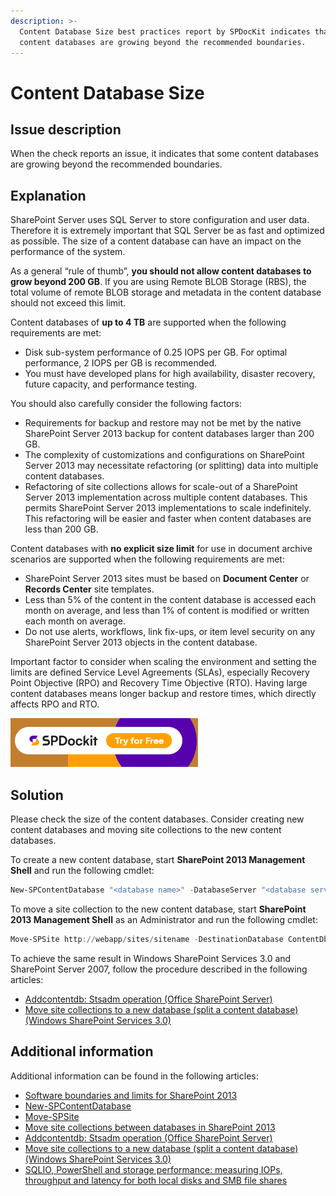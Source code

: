 ```yaml
---
description: >-
  Content Database Size best practices report by SPDocKit indicates that some
  content databases are growing beyond the recommended boundaries.
---
```


# Content Database Size

## Issue description

When the check reports an issue, it indicates that some content databases are growing beyond the recommended boundaries.

## Explanation

SharePoint Server uses SQL Server to store configuration and user data. Therefore it is extremely important that SQL Server be as fast and optimized as possible. The size of a content database can have an impact on the performance of the system.

As a general “rule of thumb”, **you should not allow content databases to grow beyond 200 GB**. If you are using Remote BLOB Storage (RBS), the total volume of remote BLOB storage and metadata in the content database should not exceed this limit.

Content databases of **up to 4 TB** are supported when the following requirements are met:

* Disk sub-system performance of 0.25 IOPS per GB. For optimal performance, 2 IOPS per GB is recommended.
* You must have developed plans for high availability, disaster recovery, future capacity, and performance testing.

You should also carefully consider the following factors:

* Requirements for backup and restore may not be met by the native SharePoint Server 2013 backup for content databases larger than 200 GB.
* The complexity of customizations and configurations on SharePoint Server 2013 may necessitate refactoring (or splitting) data into multiple content databases.
* Refactoring of site collections allows for scale-out of a SharePoint Server 2013 implementation across multiple content databases. This permits SharePoint Server 2013 implementations to scale indefinitely. This refactoring will be easier and faster when content databases are less than 200 GB.

Content databases with **no explicit size limit** for use in document archive scenarios are supported when the following requirements are met:

* SharePoint Server 2013 sites must be based on **Document Center** or **Records Center** site templates.
* Less than 5% of the content in the content database is accessed each month on average, and less than 1% of content is modified or written each month on average.
* Do not use alerts, workflows, link fix-ups, or item level security on any SharePoint Server 2013 objects in the content database.

Important factor to consider when scaling the environment and setting the limits are defined Service Level Agreements (SLAs), especially Recovery Point Objective (RPO) and Recovery Time Objective (RTO). Having large content databases means longer backup and restore times, which directly affects RPO and RTO.

[![Download SPDocKit](../../../../static/img/spdockit-download.png)](http://bit.ly/2US0Zna)

## Solution

Please check the size of the content databases. Consider creating new content databases and moving site collections to the new content databases.

To create a new content database, start **SharePoint 2013 Management Shell** and run the following cmdlet:

```powershell
New-SPContentDatabase "<database name>" -DatabaseServer "<database server / alias>" -WebApplication http://sitename
```

To move a site collection to the new content database, start **SharePoint 2013 Management Shell** as an Administrator and run the following cmdlet:

```powershell
Move-SPSite http://webapp/sites/sitename -DestinationDatabase ContentDb2
```

To achieve the same result in Windows SharePoint Services 3.0 and SharePoint Server 2007, follow the procedure described in the following articles:

* [Addcontentdb: Stsadm operation (Office SharePoint Server)](https://technet.microsoft.com/en-us/library/cc263422\(v=office.12\).aspx)
* [Move site collections to a new database (split a content database) (Windows SharePoint Services 3.0)](https://technet.microsoft.com/en-us/library/cc825327\(v=office.12\).aspx)

## Additional information

Additional information can be found in the following articles:

* [Software boundaries and limits for SharePoint 2013](https://learn.microsoft.com/en-us/sharepoint/install/software-boundaries-and-limits)
* [New-SPContentDatabase](https://technet.microsoft.com/en-us/library/ff607572.aspx)
* [Move-SPSite](https://technet.microsoft.com/en-us/library/ff607915.aspx)
* [Move site collections between databases in SharePoint 2013](https://technet.microsoft.com/en-us/library/cc825328.aspx)
* [Addcontentdb: Stsadm operation (Office SharePoint Server)](https://technet.microsoft.com/en-us/library/cc263422\(v=office.12\).aspx)
* [Move site collections to a new database (split a content database) (Windows SharePoint Services 3.0)](https://technet.microsoft.com/en-us/library/cc825327\(v=office.12\).aspx)
* [SQLIO, PowerShell and storage performance: measuring IOPs, throughput and latency for both local disks and SMB file shares](https://blogs.technet.microsoft.com/josebda/2013/03/28/sqlio-powershell-and-storage-performance-measuring-iops-throughput-and-latency-for-both-local-disks-and-smb-file-shares/)
